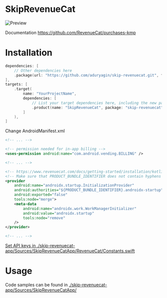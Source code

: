 # SkipRevenueCat

![Preview](./preview.gif)

Documentation https://github.com/RevenueCat/purchases-kmp

# Installation
```swift
dependencies: [
    // Other dependencies here
    .package(url: "https://github.com/aduryagin/skip-revenuecat.git", from: "0.0.13"),
],
targets: [
    .target(
        name: "YourProjectName",
        dependencies: [
            // List your target dependencies here, including the new package
            .product(name: "SkipRevenueCat", package: "skip-revenuecat")
        ]
    ),
]
```

Change AndroidManifest.xml
```xml
<!-- ... -->

<!-- permission needed for in-app billing -->
<uses-permission android:name="com.android.vending.BILLING" />

<!-- ... -->

<!-- https://www.revenuecat.com/docs/getting-started/installation/kotlin-multiplatform#import-purchases -->
<!-- Make sure that PRODUCT_BUNDLE_IDENTIFIER does not contain hyphens "my-app" should be written as "my_app" -->
<provider
    android:name="androidx.startup.InitializationProvider"
    android:authorities="${PRODUCT_BUNDLE_IDENTIFIER}.androidx-startup"
    android:exported="false"
    tools:node="merge">
    <meta-data
        android:name="androidx.work.WorkManagerInitializer"
        android:value="androidx.startup"
        tools:node="remove"
    />
</provider>

<!-- ... -->
```

[Set API keys in ./skip-revenuecat-app/Sources/SkipRevenueCatApp/RevenueCat/Constants.swift](skip-revenuecat-app/Sources/SkipRevenueCatApp/RevenueCat/Constants.swift)

# Usage
Code samples can be found in [./skip-revenuecat-app/Sources/SkipRevenueCatApp/](./skip-revenuecat-app/Sources/SkipRevenueCatApp/)
